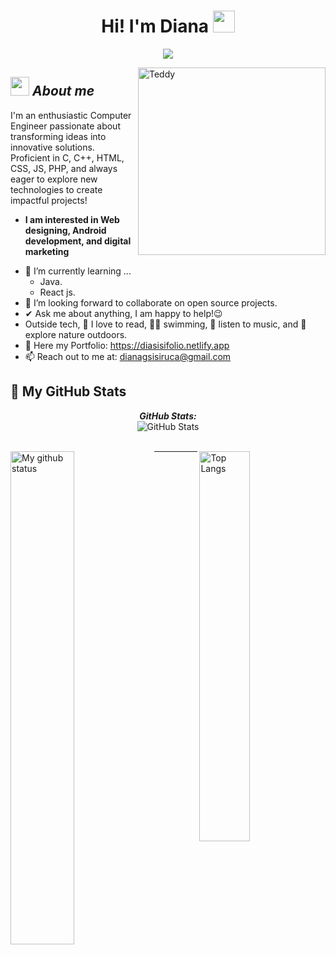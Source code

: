<h1 align="center">Hi! I'm Diana <img src="https://media.giphy.com/media/hvRJCLFzcasrR4ia7z/giphy.gif" width="35"></h1>
<p align="center">
  <a href="https://github.com/DenverCoder1/readme-typing-svg">
    <img src="https://readme-typing-svg.herokuapp.com?font=Time+New+Roman&color=%238A2BE2&size=25&center=true&vCenter=true&width=600&height=100&lines=Computer+Engineer;Always+learning+new+things!">
  </a>
</p>

<img align="right" width=300px alt="Teddy" src="https://c.tenor.com/GN73MKBawZYAAAAi/busy-cute.gif" />

## <img src="https://media.giphy.com/media/ObNTw8Uzwy6KQ/giphy.gif" width="30px">&nbsp;***About me***

I'm an enthusiastic Computer Engineer passionate about transforming ideas into innovative solutions. Proficient in C, C++, HTML, CSS, JS, PHP, and always eager to explore new technologies to create impactful projects!

* **I am interested in Web designing, Android development, and digital marketing**
- 🌱 I’m currently learning ...
  - Java.
  - React js.
- 👯 I’m looking forward to collaborate on open source projects.
- ✔ Ask me about anything, I am happy to help!😉<br>
- Outside tech, 📖 I love to read, 🏊‍♀️ swimming, 🎵 listen to music, and 🌴 explore nature outdoors.
- 📜 Here my Portfolio: https://diasisifolio.netlify.app
- 📫 Reach out to me at: <a href="---">dianagsisiruca@gmail.com</a>

<h2>👀 My GitHub Stats</h2>

<div>
  <p align="center">
  <b><em>GitHub Stats:</em></b> <br/>
    <img src="https://github-readme-streak-stats.herokuapp.com/?user=DiaSisi" alt="GitHub Stats" /> <br/><br/>
</div>

<img alt="My github status" align="left" width="45%" src="https://github-readme-stats.vercel.app/api?username=DiaSisi&show_icons=true&include_all_commits=true"/>
<img alt="Top Langs" align="right" width="40%" src="https://github-readme-stats.vercel.app/api/top-langs/?username=DiaSisi&layout=compact"/>

---------------------------------------------------------------------------------------------------------------------
